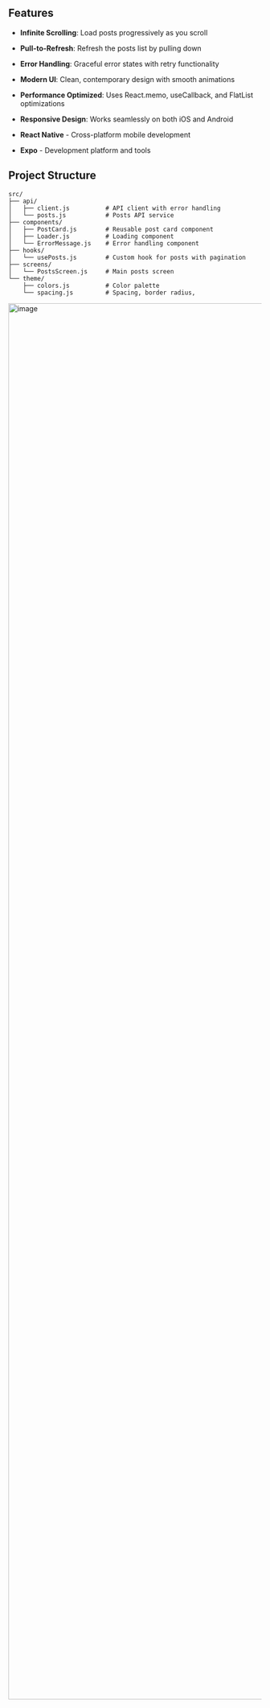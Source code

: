 ## Features

- **Infinite Scrolling**: Load posts progressively as you scroll
- **Pull-to-Refresh**: Refresh the posts list by pulling down
- **Error Handling**: Graceful error states with retry functionality
- **Modern UI**: Clean, contemporary design with smooth animations
- **Performance Optimized**: Uses React.memo, useCallback, and FlatList optimizations
- **Responsive Design**: Works seamlessly on both iOS and Android

- **React Native** - Cross-platform mobile development
- **Expo** - Development platform and tools

## Project Structure

```
src/
├── api/
│   ├── client.js          # API client with error handling
│   └── posts.js           # Posts API service
├── components/
│   ├── PostCard.js        # Reusable post card component
│   ├── Loader.js          # Loading component
│   └── ErrorMessage.js    # Error handling component
├── hooks/
│   └── usePosts.js        # Custom hook for posts with pagination
├── screens/
│   └── PostsScreen.js     # Main posts screen
└── theme/
    ├── colors.js          # Color palette
    └── spacing.js         # Spacing, border radius,
```
<img width="1284" height="2778" alt="image" src="https://github.com/user-attachments/assets/fb9de8e8-9708-46b1-be3f-80d9bdfa55dc" />


